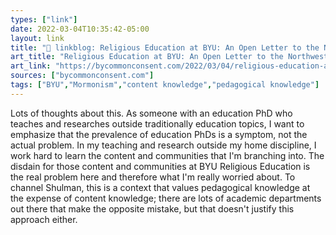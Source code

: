 ```yaml
---
types: ["link"]
date: 2022-03-04T10:35:42-05:00
layout: link
title: "🔗 linkblog: Religious Education at BYU: An Open Letter to the Northwest Commission on Colleges and Universities | By Common Consent, a Mormon Blog'"
art_title: "Religious Education at BYU: An Open Letter to the Northwest Commission on Colleges and Universities | By Common Consent, a Mormon Blog"
art_link: "https://bycommonconsent.com/2022/03/04/religious-education-at-byu-an-open-letter-to-the-northwest-commission-on-colleges-and-universities/"
sources: ["bycommonconsent.com"]
tags: ["BYU","Mormonism","content knowledge","pedagogical knowledge"]
---
```

Lots of thoughts about this. As someone with an education PhD who teaches and researches outside traditionally education topics, I want to emphasize that the prevalence of education PhDs is a symptom, not the actual problem. In my teaching and research outside my home discipline, I work hard to learn the content and communities that I'm branching into. The disdain for those content and communities at BYU Religious Education is the real problem here and therefore what I'm really worried about. To channel Shulman, this is a context that values pedagogical knowledge at the expense of content knowledge; there are lots of academic departments out there that make the opposite mistake, but that doesn't justify this approach either.

